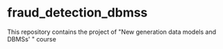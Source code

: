 # fraud_detection_dbmss
This repository contains the project of "New generation data models and DBMSs' " course
